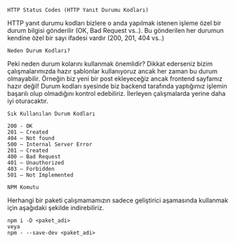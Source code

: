 ```HTTP Status Codes (HTTP Yanıt Durumu Kodları)```

HTTP yanıt durumu kodları bizlere o anda yapılmak istenen işleme özel bir durum bilgisi gönderilir (OK, Bad Request vs..). Bu gönderilen her durumun kendine özel bir sayı ifadesi vardır (200, 201, 404 vs..)

```Neden Durum Kodları?```


Peki neden durum kolarını kullanmak önemlidir? Dikkat ederseniz bizim çalışmalarımızda hazır şablonlar kullanıyoruz ancak her zaman bu durum olmayabilir. Örneğin biz yeni bir post ekleyeceğiz ancak frontend sayfamız hazır değil! Durum kodları syesinde biz backend tarafında yaptığımız işlemin başarılı olup olmadığını kontrol edebiliriz. İlerleyen çalışmalarda yerine daha iyi oturacaktır.


```Sık Kullanılan Durum Kodları```

```
200 - OK
201 – Created
404 – Not found
500 – Internal Server Error
201 – Created
400 – Bad Request
401 – Unauthorized
403 – Forbidden
501 – Not Implemented
```

```NPM Komutu```

Herhangi bir paketi çalışmamamızın sadece geliştirici aşamasında kullanmak için aşağıdaki şekilde indirebiliriz.

```
npm i -D <paket_adi>
veya
npm - --save-dev <paket_adi>
```